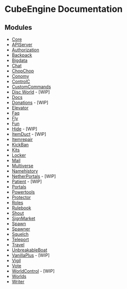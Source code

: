 # CubeEngine Documentation

## Modules

 - [Core](modules/cubeengine-core.md)
 - [APIServer](modules/cubeengine-apiserver.md)
 - [Authorization](modules/cubeengine-authorization.md)
 - [Backpack](modules/cubeengine-backpack.md)
 - [Bigdata](modules/cubeengine-bigdata.md)
 - [Chat](modules/cubeengine-chat.md)
 - [ChopChop](modules/cubeengine-chopchop.md)
 - [Conomy](modules/cubeengine-conomy.md)
 - [ControlC](modules/cubeengine-controlc.md)
 - [CustomCommands](modules/cubeengine-customcommands.md)
 - [Disc World](modules/cubeengine-discworld.md) - [WIP]
 - [Docs](modules/cubeengine-docs.md)
 - [Donations](modules/cubeengine-donations.md) - [WIP]
 - [Elevator](modules/cubeengine-elevator.md)
 - [Faq](modules/cubeengine-faq.md)
 - [Fly](modules/cubeengine-fly.md)
 - [Fun](modules/cubeengine-fun.md)
 - [Hide](modules/cubeengine-hide.md) - [WIP]
 - [ItemDuct](modules/cubeengine-itemduct.md) - [WIP]
 - [Itemrepair](modules/cubeengine-itemrepair.md)
 - [KickBan](modules/cubeengine-kickban.md)
 - [Kits](modules/cubeengine-kits.md)
 - [Locker](modules/cubeengine-locker.md)
 - [Mail](modules/cubeengine-mail.md)
 - [Multiverse](modules/cubeengine-multiverse.md)
 - [Namehistory](modules/cubeengine-namehistory.md)
 - [NetherPortals](modules/cubeengine-netherportals.md) - [WIP]
 - [Patient](modules/cubeengine-patient.md) - [WIP]
 - [Portals](modules/cubeengine-portals.md)
 - [Powertools](modules/cubeengine-powertools.md)
 - [Protector](modules/cubeengine-protector.md)
 - [Roles](modules/cubeengine-roles.md)
 - [Rulebook](modules/cubeengine-rulebook.md)
 - [Shout](modules/cubeengine-shout.md)
 - [SignMarket](modules/cubeengine-signmarket.md)
 - [Spawn](modules/cubeengine-spawn.md)
 - [Spawner](modules/cubeengine-spawner.md)
 - [Squelch](modules/cubeengine-squelch.md)
 - [Teleport](modules/cubeengine-teleport.md)
 - [Travel](modules/cubeengine-travel.md)
 - [UnbreakableBoat](modules/cubeengine-unbreakableboat.md)
 - [VanillaPlus](modules/cubeengine-vanillaplus.md) - [WIP]
 - [Vigil](modules/cubeengine-vigil.md)
 - [Vote](modules/cubeengine-vote.md)
 - [WorldControl](modules/cubeengine-worldcontrol.md) - [WIP]
 - [Worlds](modules/cubeengine-worlds.md)
 - [Writer](modules/cubeengine-writer.md)
